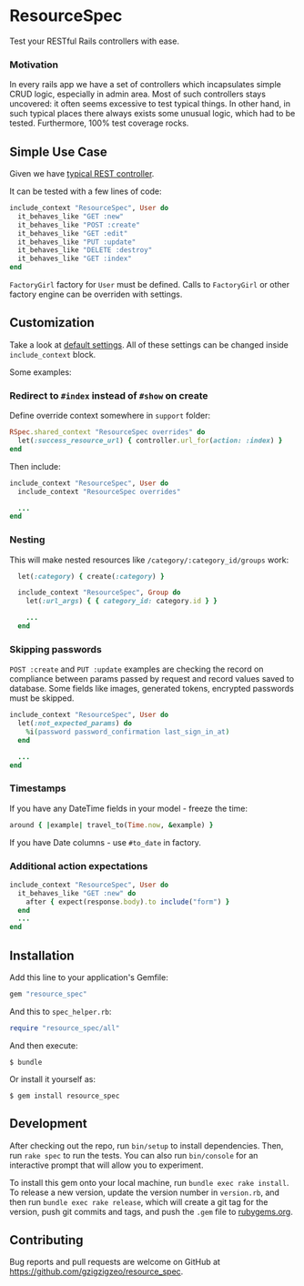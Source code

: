 # ResourceSpec

Test your RESTful Rails controllers with ease.

### Motivation

In every rails app we have a set of controllers which incapsulates simple CRUD logic, especially in admin area. Most of such controllers stays uncovered: it often seems excessive to test typical things. In other hand, in such typical places there always exists some unusual logic, which had to be tested. Furthermore, 100% test coverage rocks.

## Simple Use Case

Given we have [typical REST controller](spec/dummy/app/controllers/users_controller.rb).

It can be tested with a few lines of code:

```ruby
include_context "ResourceSpec", User do
  it_behaves_like "GET :new"
  it_behaves_like "POST :create"
  it_behaves_like "GET :edit"
  it_behaves_like "PUT :update"
  it_behaves_like "DELETE :destroy"
  it_behaves_like "GET :index"
end
```

`FactoryGirl` factory for `User` must be defined. Calls to `FactoryGirl` or other factory engine can be overriden with settings.

## Customization

Take a look at [default settings](lib/resource_spec/context.rb). All of these settings can be changed inside `include_context` block.

Some examples:

### Redirect to `#index` instead of `#show` on create

Define override context somewhere in `support` folder:

```ruby
RSpec.shared_context "ResourceSpec overrides" do
  let(:success_resource_url) { controller.url_for(action: :index) }
end
```

Then include:

```ruby
include_context "ResourceSpec", User do
  include_context "ResourceSpec overrides"

  ...
end
```

### Nesting

This will make nested resources like `/category/:category_id/groups` work:

```ruby
  let(:category) { create(:category) }

  include_context "ResourceSpec", Group do
    let(:url_args) { { category_id: category.id } }

    ...
  end
```

### Skipping passwords

`POST :create` and `PUT :update` examples are checking the record on compliance between params passed by request and record values saved to database. Some fields like images, generated tokens, encrypted passwords must be skipped.

```ruby
include_context "ResourceSpec", User do
  let(:not_expected_params) do
    %i(password password_confirmation last_sign_in_at)
  end

  ...
end

```

### Timestamps

If you have any DateTime fields in your model - freeze the time:

```ruby
around { |example| travel_to(Time.now, &example) }
```

If you have Date columns - use `#to_date` in factory.

### Additional action expectations

```ruby
include_context "ResourceSpec", User do
  it_behaves_like "GET :new" do
    after { expect(response.body).to include("form") }
  end
  ...
end
```

## Installation

Add this line to your application's Gemfile:

```ruby
gem "resource_spec"
```

And this to `spec_helper.rb`:

```ruby
require "resource_spec/all"
```

And then execute:

    $ bundle

Or install it yourself as:

    $ gem install resource_spec

## Development

After checking out the repo, run `bin/setup` to install dependencies. Then, run `rake spec` to run the tests. You can also run `bin/console` for an interactive prompt that will allow you to experiment.

To install this gem onto your local machine, run `bundle exec rake install`. To release a new version, update the version number in `version.rb`, and then run `bundle exec rake release`, which will create a git tag for the version, push git commits and tags, and push the `.gem` file to [rubygems.org](https://rubygems.org).

## Contributing

Bug reports and pull requests are welcome on GitHub at https://github.com/gzigzigzeo/resource_spec.
